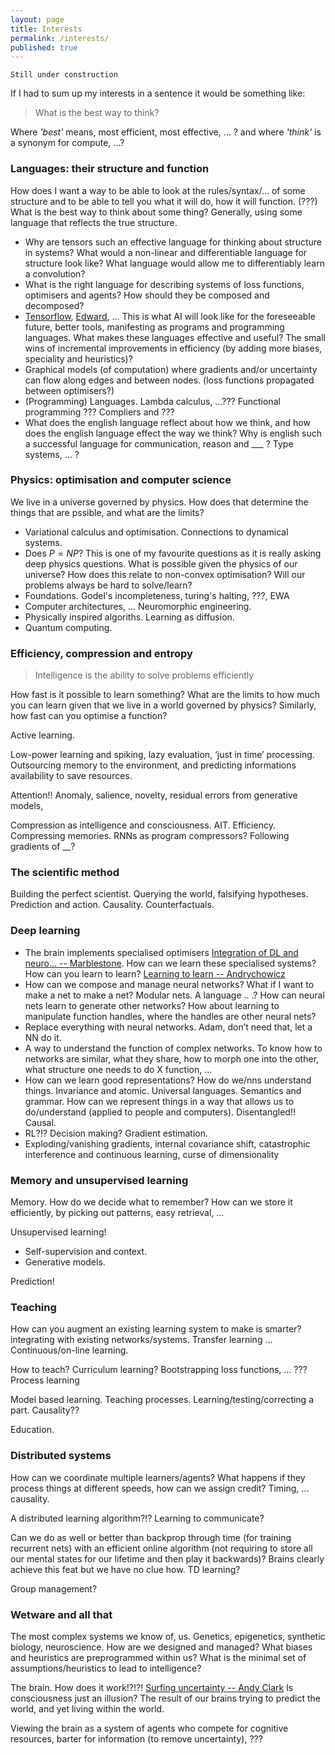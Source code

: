 ```yaml
---
layout: page
title: Interests
permalink: /interests/
published: true
---
```


`Still under construction`

If I had to sum up my interests in a sentence it would be something like:

> What is the best way to think? 

Where _'best'_ means, most efficient, most effective, ... ? and where _'think'_ is a synonym for compute, ...?

### Languages: their structure and function

How does
I want a way to be able to look at the rules/syntax/... of some structure and to be able to tell you what it will do, how it will function. (???) 
What is the best way to think about some thing? Generally, using some language that reflects the true structure. 

* Why are tensors such an effective language for thinking about structure in systems? What would a non-linear and differentiable language for structure look like? What language would allow me to differentiably learn a convolution?
* What is the right language for describing systems of loss functions, optimisers and agents? How should they be composed and decomposed?
* [Tensorflow](https://www.tensorflow.org/), [Edward](http://edwardlib.org/), ... This is what AI will look like for the foreseeable future, better tools, manifesting as programs and programming languages. What makes these languages effective and useful? The small wins of incremental improvements in efficiency (by adding more biases, speciality and heuristics)?
* Graphical models (of computation) where gradients and/or uncertainty can flow along edges and between nodes. (loss functions propagated between optimisers?)
* (Programming) Languages. Lambda calculus, ...??? Functional programming ??? Compliers and ???
* What does the english language reflect about how we think, and how does the english language effect the way we think? Why is english such a successful language for communication, reason and ___ ? Type systems, … ?


### Physics: optimisation and computer science

We live in a universe governed by physics. How does that determine the things that are pssible, and what are the limits?

* Variational calculus and optimisation. Connections to dynamical systems.
* Does $P = NP$? This is one of my favourite questions as it is really asking deep physics questions. What is possible given the physics of our universe? How does this relate to non-convex optimisation? Will our problems always be hard to solve/learn?
* Foundations. Godel's incompleteness, turing's halting, ???, EWA
* Computer architectures, ... Neuromorphic engineering. 
* Physically inspired algoriths. Learning as diffusion.[]()
* Quantum computing.

### Efficiency, compression and entropy

> Intelligence is the ability to solve problems efficiently

How fast is it possible to learn something? What are the limits to how much you can learn given that we live in a world governed by physics? Similarly, how fast can you optimise a function?

Active learning. 

Low-power learning and spiking, lazy evaluation, ‘just in time’ processing. Outsourcing memory to the environment, and predicting informations availability to save resources.

Attention!! Anomaly, salience, novelty, residual errors from generative models, 

Compression as intelligence and consciousness. AIT.  Efficiency.  Compressing memories. RNNs as program compressors? Following gradients of __?

### The scientific method

Building the perfect scientist. Querying the world, falsifying hypotheses. Prediction and action.
Causality. Counterfactuals.


### Deep learning

* The brain implements specialised optimisers [Integration of DL and neuro... -- Marblestone](https://arxiv.org/abs/1606.03813). How can we learn these specialised systems? How can you learn to learn? [Learning to learn -- Andrychowicz](https://arxiv.org/abs/1606.04474)
* How can we compose and manage neural networks? What if I want to make a net to make a net? Modular nets. A language .. .? How can neural nets learn to generate other networks? How about learning to manipulate function handles, where the handles are other neural nets?
* Replace everything with neural networks. Adam, don’t need that, let a NN do it. 
* A way to understand the function of complex networks. To know how to networks are similar, what they share, how to morph one into the other, what structure one needs to do X function, ...
* How can we learn good representations? How do we/nns understand things. Invariance and atomic. Universal languages. Semantics and grammar. How can we represent things in a way that allows us to do/understand (applied to people and computers). Disentangled!! Causal.
* RL?!? Decision making? Gradient estimation.
* Exploding/vanishing gradients, internal covariance shift, catastrophic interference and continuous learning, curse of dimensionality

### Memory and unsupervised learning

Memory. How do we decide what to remember? How can we store it efficiently, by picking out patterns, easy retrieval, ...

Unsupervised learning!
* Self-supervision and context.
* Generative models.

Prediction!

### Teaching

How can you augment an existing learning system to make is smarter? integrating with existing networks/systems. Transfer learning ... Continuous/on-line learning.

How to teach? Curriculum learning? Bootstrapping loss functions, … ???
Process learning

Model based learning. Teaching processes. Learning/testing/correcting a part. Causality??

Education.

### Distributed systems

How can we coordinate multiple learners/agents? 
What happens if they process things at different speeds, how can we assign credit? Timing, ... causality.  

A distributed learning algorithm?!?
Learning to communicate?

Can we do as well or better than backprop through time (for training recurrent nets) with an efficient online algorithm (not requiring to store all our mental states for our lifetime and then play it backwards)?  Brains clearly achieve this feat but we have no clue how. TD learning? 

Group management?

### Wetware and all that  

The most complex systems we know of, us. Genetics, epigenetics, synthetic biology, neuroscience.  How are we designed and managed? What biases and heuristics are preprogrammed within us? What is the minimal set of assumptions/heuristics to lead to intelligence?

The brain. How does it work!?!?! [Surfing uncertainty -- Andy Clark](https://www.goodreads.com/book/show/25823558-surfing-uncertainty) Is consciousness just an illusion? The result of our brains trying to predict the world, and yet living within the world.

Viewing the brain as a system of agents who compete for cognitive resources, barter for information (to remove uncertainty), ???

